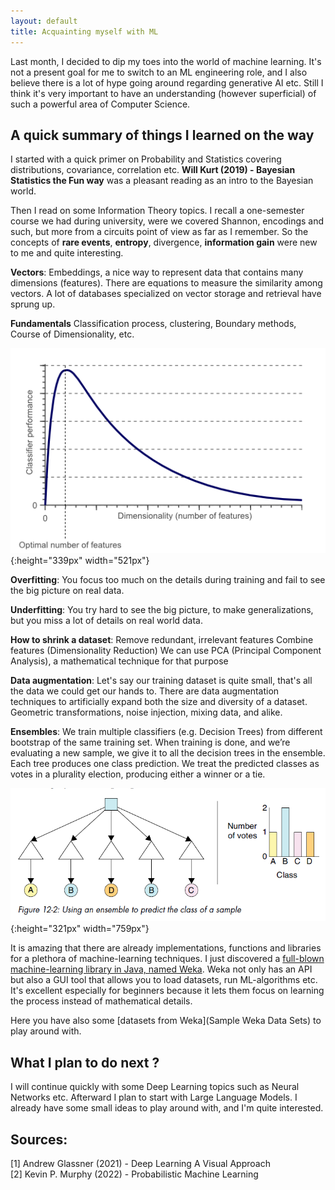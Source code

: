 ```yaml
---
layout: default
title: Acquainting myself with ML
---
```


Last month, I decided to dip my toes into the world of machine learning.
It's not a present goal for me to switch to an ML engineering role, and I also believe there is a lot
of hype going around regarding generative AI etc.
Still I think it's very important to have an understanding (however superficial) of such a powerful 
area of Computer Science.

## A quick summary of things I learned on the way

I started with a quick primer on Probability and Statistics covering distributions, covariance, correlation etc.
**Will Kurt (2019) - Bayesian Statistics the Fun way** was a pleasant reading as an intro to the Bayesian world.

Then I read on some Information Theory topics. I recall a one-semester course we had during university, were 
we covered Shannon, encodings and such, but more from a circuits point of view as far as I remember.
So the concepts of **rare events**, **entropy**, divergence, **information gain** were new to me and quite interesting.

**Vectors**:
Embeddings, a nice way to represent data that contains many dimensions (features).
There are equations to measure the similarity among vectors.
A lot of databases specialized on vector storage and retrieval have sprung up.

**Fundamentals**
Classification process, clustering, Boundary methods, Course of Dimensionality, etc.

![The course of dimensionality](../images/dimensionality.png){:height="339px" width="521px"}


**Overfitting**: 
You focus too much on the details during training and fail to see the big picture on real data.

**Underfitting**: 
You try hard to see the big picture, to make generalizations, but you miss a lot of details on real world data.

**How to shrink a dataset**: 
Remove redundant, irrelevant features
Combine features (Dimensionality Reduction)
We can use PCA (Principal Component Analysis), a mathematical technique for that purpose

**Data augmentation**:
Let's say our training dataset is quite small, that's all the data we could get our hands to.
There are data augmentation techniques to artificially expand both the size and diversity of a dataset.
Geometric transformations, noise injection, mixing data, and alike.

**Ensembles**:
We train multiple classifiers (e.g. Decision Trees) from different bootstrap of the same training set.
When training is done, and we’re evaluating a new sample, we give it to
all the decision trees in the ensemble. Each tree produces one class prediction.
We treat the predicted classes as votes in a plurality election, producing
either a winner or a tie.

![Using an ensemble to predict the class of a sample](../images/ensembles.png){:height="321px" width="759px"}

It is amazing that there are already implementations, functions and libraries for a plethora of machine-learning techniques.
I just discovered a [full-blown machine-learning library in Java, named Weka](https://waikato.github.io/weka-wiki/).
Weka not only has an API but also a GUI tool that allows you to load datasets, run ML-algorithms etc.
It's excellent especially for beginners because it lets them focus on learning the process instead of mathematical details.

Here you have also some [datasets from Weka](Sample Weka Data Sets) to play around with.

## What I plan to do next ?

I will continue quickly with some Deep Learning topics such as Neural Networks etc.
Afterward I plan to start with Large Language Models. I already have some small ideas
to play around with, and I'm quite interested.


## Sources:

[1] Andrew Glassner (2021) - Deep Learning A Visual Approach
<br>
[2] Kevin P. Murphy (2022) - Probabilistic Machine Learning
